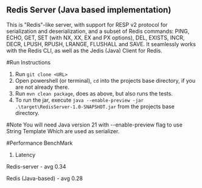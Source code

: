 ## Redis Server (Java based implementation)


This is "Redis"-like server, with support for RESP v2 protocol for serialization and deserialization, and a subset of Redis commands: PING, ECHO, GET, SET (with NX, XX, EX and PX options), DEL, EXISTS, INCR, DECR, LPUSH, RPUSH, LRANGE, FLUSHALL and SAVE. It seamlessly works with the Redis CLI, as well as the Jedis (Java) Client for Redis.

#Run Instructions
1. Run `git clone <URL>` 
2. Open powershell (or terminal), `cd` into the projects base directory, if you are not already there.
3. Run `mvn clean package`, does as above, but also runs the tests.
4. To run the jar, execute `java --enable-preview -jar .\target\RedisServer-1.0-SNAPSHOT.jar` from the projects base directory.

#Note
You will need Java version 21 with --enable-preview flag to use String Template
Which are used as serializer.

#Performance BenchMark

1. Latency

Redis-server - avg  0.34

Redis (Java-based)  - avg 0.28






